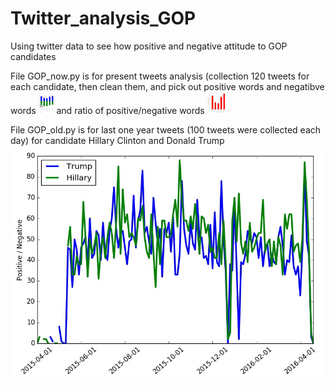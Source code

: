 # Twitter_analysis_GOP
Using twitter data to see how positive and negative attitude to GOP candidates

File GOP_now.py is for present tweets analysis (collection 120 tweets for each candidate, then clean them, and pick out positive words and negatibve words <IMG SRC="emotional_120.jpg" ALT="Positive words and negative words" width=25 height=30> and ratio of positive/negative words <IMG SRC="opinion_120.jpg" ALT="positive words vs negatives" width=32 height=35>

File GOP_old.py is for last one year tweets (100 tweets were collected each day) for candidate Hillary Clinton and Donald Trump <IMG SRC="one_year_tweets.jpg">

